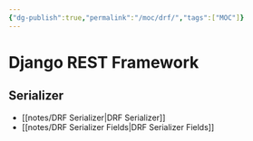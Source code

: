 ```yaml
---
{"dg-publish":true,"permalink":"/moc/drf/","tags":["MOC"]}
---
```


# Django REST Framework

## Serializer

- [[notes/DRF Serializer\|DRF Serializer]]
- [[notes/DRF Serializer Fields\|DRF Serializer Fields]]
